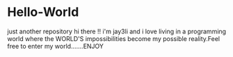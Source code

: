 # Hello-World
just another repository
hi there !! i'm jay3li and i love living in a programming world where the WORLD'S impossibilities become my possible reality.Feel free to enter my world.......ENJOY
